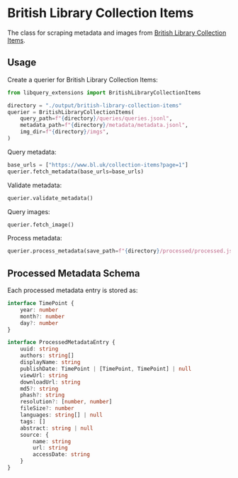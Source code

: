 # British Library Collection Items

The class for scraping metadata and images from [British Library Collection Items](https://www.bl.uk/collection-items).

## Usage

Create a querier for British Library Collection Items:

```python
from libquery_extensions import BritishLibraryCollectionItems

directory = "./output/british-library-collection-items"
querier = BritishLibraryCollectionItems(
    query_path=f"{directory}/queries/queries.jsonl",
    metadata_path=f"{directory}/metadata/metadata.jsonl",
    img_dir=f"{directory}/imgs",
)
```

Query metadata:

```python
base_urls = ["https://www.bl.uk/collection-items?page=1"]
querier.fetch_metadata(base_urls=base_urls)
```

Validate metadata:

```python
querier.validate_metadata()
```

Query images:

```python
querier.fetch_image()
```

Process metadata:

```python
querier.process_metadata(save_path=f"{directory}/processed/processed.json")
```

## Processed Metadata Schema

Each processed metadata entry is stored as:

```typescript
interface TimePoint {
    year: number
    month?: number
    day?: number
}

interface ProcessedMetadataEntry {
    uuid: string
    authors: string[]
    displayName: string
    publishDate: TimePoint | [TimePoint, TimePoint] | null
    viewUrl: string
    downloadUrl: string
    md5?: string
    phash?: string
    resolution?: [number, number]
    fileSize?: number
    languages: string[] | null
    tags: []
    abstract: string | null
    source: {
        name: string
        url: string
        accessDate: string
    }
}
```
